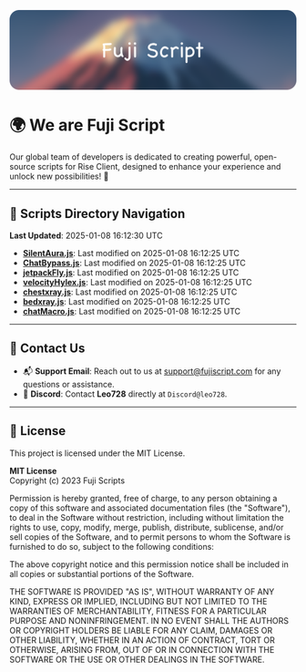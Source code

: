 ![Banner](.github/b.webp)

# 🌍 **We are Fuji Script**

Our global team of developers is dedicated to creating powerful, open-source scripts for Rise Client, designed to enhance your experience and unlock new possibilities! 🌟

---
<!-- SCRIPTS_NAVIGATION_START -->
## 📂 **Scripts Directory Navigation**

**Last Updated**: 2025-01-08 16:12:30 UTC

- **[SilentAura.js](scripts/SilentAura.js)**: Last modified on 2025-01-08 16:12:25 UTC
- **[ChatBypass.js](scripts/ChatBypass.js)**: Last modified on 2025-01-08 16:12:25 UTC
- **[jetpackFly.js](scripts/jetpackFly.js)**: Last modified on 2025-01-08 16:12:25 UTC
- **[velocityHylex.js](scripts/velocityHylex.js)**: Last modified on 2025-01-08 16:12:25 UTC
- **[chestxray.js](scripts/chestxray.js)**: Last modified on 2025-01-08 16:12:25 UTC
- **[bedxray.js](scripts/bedxray.js)**: Last modified on 2025-01-08 16:12:25 UTC
- **[chatMacro.js](scripts/chatMacro.js)**: Last modified on 2025-01-08 16:12:25 UTC

<!-- SCRIPTS_NAVIGATION_END -->

---

## 💬 **Contact Us**  
- 📬 **Support Email**: Reach out to us at [support@fujiscript.com](mailto:support@fujiscript.com) for any questions or assistance.  
- 💬 **Discord**: Contact **Leo728** directly at `Discord@leo728`.

---

## 📜 **License**

This project is licensed under the MIT License.  

**MIT License**  
Copyright (c) 2023 Fuji Scripts  

Permission is hereby granted, free of charge, to any person obtaining a copy of this software and associated documentation files (the "Software"), to deal in the Software without restriction, including without limitation the rights to use, copy, modify, merge, publish, distribute, sublicense, and/or sell copies of the Software, and to permit persons to whom the Software is furnished to do so, subject to the following conditions:  

The above copyright notice and this permission notice shall be included in all copies or substantial portions of the Software.  

THE SOFTWARE IS PROVIDED "AS IS", WITHOUT WARRANTY OF ANY KIND, EXPRESS OR IMPLIED, INCLUDING BUT NOT LIMITED TO THE WARRANTIES OF MERCHANTABILITY, FITNESS FOR A PARTICULAR PURPOSE AND NONINFRINGEMENT. IN NO EVENT SHALL THE AUTHORS OR COPYRIGHT HOLDERS BE LIABLE FOR ANY CLAIM, DAMAGES OR OTHER LIABILITY, WHETHER IN AN ACTION OF CONTRACT, TORT OR OTHERWISE, ARISING FROM, OUT OF OR IN CONNECTION WITH THE SOFTWARE OR THE USE OR OTHER DEALINGS IN THE SOFTWARE.  
